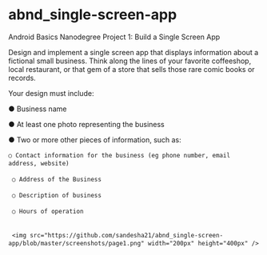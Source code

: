 # abnd_single-screen-app

Android Basics Nanodegree
Project 1: Build a Single Screen App

Design and implement a single screen app that displays information about a fictional small business. Think along the lines of your favorite coffeeshop, local restaurant, or that gem of a store that sells those rare comic books or records.

Your design must include:

● Business name

● At least one photo representing the business

● Two or more other pieces of information, such as:

    ○ Contact information for the business (eg phone number, email address, website)
  
     ○ Address of the Business
  
     ○ Description of business
  
     ○ Hours of operation
     
     
     <img src="https://github.com/sandesha21/abnd_single-screen-app/blob/master/screenshots/page1.png" width="200px" height="400px" />
